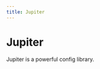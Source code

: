 ```yaml
---
title: Jupiter
---
```


# Jupiter

Jupiter is a powerful config library.



<!-- import DocCardList from '@theme/DocCardList';

<DocCardList /> -->